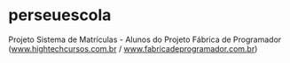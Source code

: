 perseuescola
============

Projeto Sistema de Matrículas - Alunos do Projeto Fábrica de Programador (www.hightechcursos.com.br / www.fabricadeprogramador.com.br)
